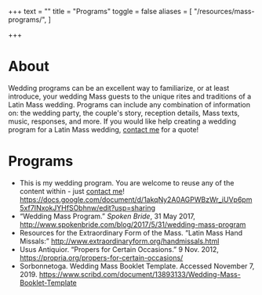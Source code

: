 +++
text = ""
title = "Programs"
toggle = false
aliases = [
    "/resources/mass-programs/",
]

+++

# About 

Wedding programs can be an excellent way to familiarize, or at least introduce, your wedding Mass guests to the unique rites and traditions of a Latin Mass wedding. Programs can include any combination of information on: the wedding party, the couple's story, reception details, Mass texts, music, responses, and more. If you would like help creating a wedding program for a Latin Mass wedding, [contact me](https://www.latinmasswedding.com/#contact) for a quote!

# Programs

* This is my wedding program. You are welcome to reuse any of the content within - just [contact me](/#contact)! https://docs.google.com/document/d/1akqNy2A0AGPWBzWr_iUVp6pm5xf7INxokJYHfSObhnw/edit?usp=sharing
* “Wedding Mass Program.” _Spoken Bride_, 31 May 2017, http://www.spokenbride.com/blog/2017/5/31/wedding-mass-program
* Resources for the Extraordinary Form of the Mass. “Latin Mass Hand Missals:” http://www.extraordinaryform.org/handmissals.html
* Usus Antiquior. “Propers for Certain Occasions.” 9 Nov. 2012, https://propria.org/propers-for-certain-occasions/
* Sorbonnetoga. Wedding Mass Booklet Template. Accessed November 7, 2019. https://www.scribd.com/document/13893133/Wedding-Mass-Booklet-Template
